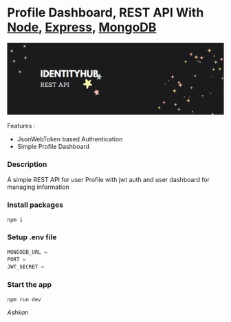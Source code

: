 # Profile Dashboard, REST API With [Node](https://nodejs.org/), [Express](https://expressjs.com/), [MongoDB](https://www.mongodb.com/)

<img src="image/IdentityHub.png" max-width="100%"/>

Features :

* JsonWebToken based Authentication
* Simple Profile Dashboard

### Description

A simple REST API for user Profile with jwt auth and user dashboard for managing information

### Install packages
```
npm i
```

### Setup .env file
``` javascript
MONGODB_URL = 
PORT = 
JWT_SECRET =
```

### Start the app
```
npm run dev
```

<i>Ashkan<i>